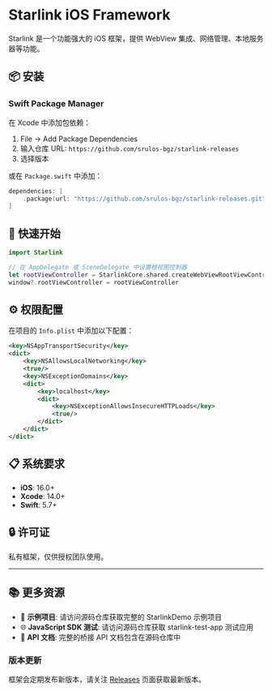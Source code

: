# Starlink iOS Framework

Starlink 是一个功能强大的 iOS 框架，提供 WebView 集成、网络管理、本地服务器等功能。

## 📦 安装

### Swift Package Manager

在 Xcode 中添加包依赖：

1. File → Add Package Dependencies
2. 输入仓库 URL: `https://github.com/srulos-bgz/starlink-releases`
3. 选择版本

或在 `Package.swift` 中添加：

```swift
dependencies: [
    .package(url: "https://github.com/srulos-bgz/starlink-releases.git", from: "1.2.0")
]
```

## 🚀 快速开始

```swift
import Starlink

// 在 AppDelegate 或 SceneDelegate 中设置根视图控制器
let rootViewController = StarlinkCore.shared.createWebViewRootViewController()
window?.rootViewController = rootViewController
```

## ⚙️ 权限配置

在项目的 `Info.plist` 中添加以下配置：

```xml
<key>NSAppTransportSecurity</key>
<dict>
    <key>NSAllowsLocalNetworking</key>
    <true/>
    <key>NSExceptionDomains</key>
    <dict>
        <key>localhost</key>
        <dict>
            <key>NSExceptionAllowsInsecureHTTPLoads</key>
            <true/>
        </dict>
    </dict>
</dict>
```

## 📋 系统要求

- **iOS**: 16.0+
- **Xcode**: 14.0+
- **Swift**: 5.7+

## 🔒 许可证

私有框架，仅供授权团队使用。

---

## 📚 更多资源

- 📱 **示例项目**: 请访问源码仓库获取完整的 StarlinkDemo 示例项目
- 🌐 **JavaScript SDK 测试**: 请访问源码仓库获取 starlink-test-app 测试应用
- 📖 **API 文档**: 完整的桥接 API 文档包含在源码仓库中

### 版本更新
框架会定期发布新版本，请关注 [Releases](https://github.com/srulos-bgz/starlink-releases/releases) 页面获取最新版本。
